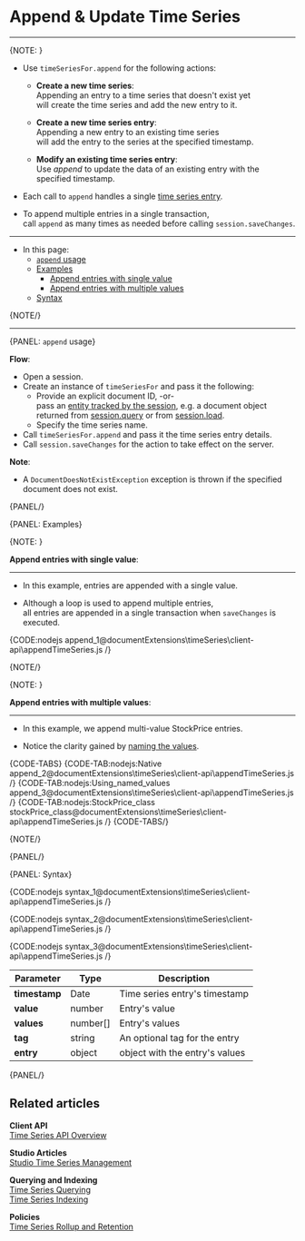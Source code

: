 ﻿# Append & Update Time Series

---

{NOTE: }

* Use `timeSeriesFor.append` for the following actions:

  * __Create a new time series__:  
    Appending an entry to a time series that doesn't exist yet  
    will create the time series and add the new entry to it.
  
  * __Create a new time series entry__:  
    Appending a new entry to an existing time series  
    will add the entry to the series at the specified timestamp.  

  * __Modify an existing time series entry__:  
    Use _append_ to update the data of an existing entry with the specified timestamp.

* Each call to `append` handles a single [time series entry](../../../../document-extensions/timeseries/design#time-series-entries).  

* To append multiple entries in a single transaction,  
  call `append` as many times as needed before calling `session.saveChanges`.

---

* In this page:  
  * [`append` usage](../../../../document-extensions/timeseries/client-api/session/append#append-usage)  
  * [Examples](../../../../document-extensions/timeseries/client-api/session/append#examples)
      * [Append entries with single value](../../../../document-extensions/timeseries/client-api/session/append#append-entries-with-single-value)  
      * [Append entries with multiple values](../../../../document-extensions/timeseries/client-api/session/append#append-entries-with-multiple-values)  
  * [Syntax](../../../../document-extensions/timeseries/client-api/session/append#syntax)
  
{NOTE/}

---

{PANEL: `append` usage}

__Flow__:  

* Open a session.
* Create an instance of `timeSeriesFor` and pass it the following:
    * Provide an explicit document ID, -or-  
      pass an [entity tracked by the session](../../../../client-api/session/loading-entities), 
      e.g. a document object returned from [session.query](../../../../client-api/session/querying/how-to-query) or from [session.load](../../../../client-api/session/loading-entities#load).  
    * Specify the time series name.
* Call `timeSeriesFor.append` and pass it the time series entry details.
* Call `session.saveChanges` for the action to take effect on the server.

__Note__:  

* A `DocumentDoesNotExistException` exception is thrown if the specified document does not exist.

{PANEL/}

{PANEL: Examples}

{NOTE: }

<a id="append-entries-with-single-value" /> __Append entries with single value__:

---

* In this example, entries are appended with a single value.

* Although a loop is used to append multiple entries,  
  all entries are appended in a single transaction when `saveChanges` is executed.  

{CODE:nodejs append_1@documentExtensions\timeSeries\client-api\appendTimeSeries.js /}

{NOTE/}

{NOTE: }

<a id="append-entries-with-multiple-values" /> __Append entries with multiple values__:

---

* In this example, we append multi-value StockPrice entries.  

* Notice the clarity gained by [naming the values](../../../../document-extensions/timeseries/client-api/named-time-series-values).

{CODE-TABS}
{CODE-TAB:nodejs:Native append_2@documentExtensions\timeSeries\client-api\appendTimeSeries.js /}
{CODE-TAB:nodejs:Using_named_values append_3@documentExtensions\timeSeries\client-api\appendTimeSeries.js /}
{CODE-TAB:nodejs:StockPrice_class stockPrice_class@documentExtensions\timeSeries\client-api\appendTimeSeries.js /}
{CODE-TABS/}

{NOTE/}

{PANEL/}

{PANEL: Syntax}

{CODE:nodejs syntax_1@documentExtensions\timeSeries\client-api\appendTimeSeries.js /}
      
{CODE:nodejs syntax_2@documentExtensions\timeSeries\client-api\appendTimeSeries.js /}

{CODE:nodejs syntax_3@documentExtensions\timeSeries\client-api\appendTimeSeries.js /}

| Parameter     | Type     | Description                    |
|---------------|----------|--------------------------------|
| __timestamp__ | Date     | Time series entry's timestamp  |
| __value__     | number   | Entry's value                  |
| __values__    | number[] | Entry's values                 |
| __tag__       | string   | An optional tag for the entry  |
| __entry__     | object   | object with the entry's values |

{PANEL/}

## Related articles

**Client API**  
[Time Series API Overview](../../../../document-extensions/timeseries/client-api/overview)  

**Studio Articles**  
[Studio Time Series Management](../../../../studio/database/document-extensions/time-series)  

**Querying and Indexing**  
[Time Series Querying](../../../../document-extensions/timeseries/querying/overview-and-syntax)  
[Time Series Indexing](../../../../document-extensions/timeseries/indexing)  

**Policies**  
[Time Series Rollup and Retention](../../../../document-extensions/timeseries/rollup-and-retention)  
